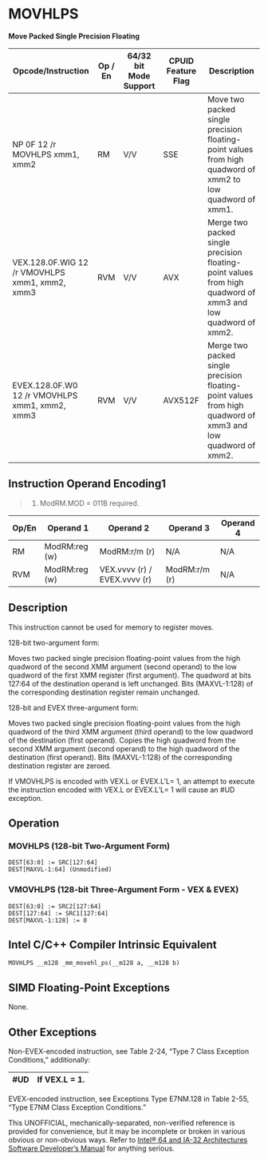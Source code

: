 # MOVHLPS

**Move Packed Single Precision Floating**

| Opcode/Instruction                             | Op / En | 64/32 bit Mode Support | CPUID Feature Flag | Description                                                                                                  |
| ---------------------------------------------- | ------- | ---------------------- | ------------------ | ------------------------------------------------------------------------------------------------------------ |
| NP 0F 12 /r MOVHLPS xmm1, xmm2                 | RM      | V/V                    | SSE                | Move two packed single precision floating-point values from high quadword of xmm2 to low quadword of xmm1.   |
| VEX.128.0F.WIG 12 /r VMOVHLPS xmm1, xmm2, xmm3 | RVM     | V/V                    | AVX                | Merge two packed single precision floating-point values from high quadword of xmm3 and low quadword of xmm2. |
| EVEX.128.0F.W0 12 /r VMOVHLPS xmm1, xmm2, xmm3 | RVM     | V/V                    | AVX512F            | Merge two packed single precision floating-point values from high quadword of xmm3 and low quadword of xmm2. |

## Instruction Operand Encoding1

> 1. ModRM.MOD = 011B required.

| Op/En | Operand 1     | Operand 2                    | Operand 3     | Operand 4 |
| ----- | ------------- | ---------------------------- | ------------- | --------- |
| RM    | ModRM:reg (w) | ModRM:r/m (r)                | N/A           | N/A       |
| RVM   | ModRM:reg (w) | VEX.vvvv (r) / EVEX.vvvv (r) | ModRM:r/m (r) | N/A       |

## Description

This instruction cannot be used for memory to register moves.

128-bit two-argument form:

Moves two packed single precision floating-point values from the high quadword of the second XMM argument (second operand) to the low quadword of the first XMM register (first argument). The quadword at bits 127:64 of the destination operand is left unchanged. Bits (MAXVL-1:128) of the corresponding destination register remain unchanged.

128-bit and EVEX three-argument form:

Moves two packed single precision floating-point values from the high quadword of the third XMM argument (third operand) to the low quadword of the destination (first operand). Copies the high quadword from the second XMM argument (second operand) to the high quadword of the destination (first operand). Bits (MAXVL-1:128) of the corresponding destination register are zeroed.

If VMOVHLPS is encoded with VEX.L or EVEX.L’L= 1, an attempt to execute the instruction encoded with VEX.L or EVEX.L’L= 1 will cause an #​​​UD exception.

## Operation

### MOVHLPS (128-bit Two-Argument Form)

```
DEST[63:0] := SRC[127:64]
DEST[MAXVL-1:64] (Unmodified)

```

### VMOVHLPS (128-bit Three-Argument Form - VEX & EVEX)

```
DEST[63:0] := SRC2[127:64]
DEST[127:64] := SRC1[127:64]
DEST[MAXVL-1:128] := 0

```

## Intel C/C++ Compiler Intrinsic Equivalent

```
MOVHLPS __m128 _mm_movehl_ps(__m128 a, __m128 b)

```

## SIMD Floating-Point Exceptions

None.

## Other Exceptions

Non-EVEX-encoded instruction, see Table 2-24, “Type 7 Class Exception Conditions,” additionally:

| #​​​UD | If VEX.L = 1. |
| ------ | ------------- |

EVEX-encoded instruction, see Exceptions Type E7NM.128 in Table 2-55, “Type E7NM Class Exception Conditions.”

This UNOFFICIAL, mechanically-separated, non-verified reference is provided for convenience, but it may be
incomplete or broken in various obvious or non-obvious
ways. Refer to [Intel® 64 and IA-32 Architectures Software Developer’s Manual](https://software.intel.com/en-us/download/intel-64-and-ia-32-architectures-sdm-combined-volumes-1-2a-2b-2c-2d-3a-3b-3c-3d-and-4) for anything serious.
